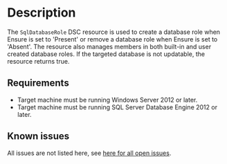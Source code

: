 # Description

The `SqlDatabaseRole` DSC resource is used to create a database role when
Ensure is set to 'Present' or remove a database role when Ensure is set to
'Absent'. The resource also manages members in both built-in and user
created database roles. If the targeted database is not updatable, the resource
returns true.

## Requirements

* Target machine must be running Windows Server 2012 or later.
* Target machine must be running SQL Server Database Engine 2012 or later.

## Known issues

All issues are not listed here, see [here for all open issues](https://github.com/dsccommunity/SqlServerDsc/issues?q=is%3Aissue+is%3Aopen+in%3Atitle+SqlDatabaseRole).
